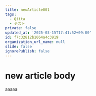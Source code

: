 ```yaml
---
title: newArticle001
tags:
  - Qiita
  - テスト
private: false
updated_at: '2025-03-15T17:41:52+09:00'
id: f7c32812b1064a4c3919
organization_url_name: null
slide: false
ignorePublish: false
---
```

# new article body
aaaaa
